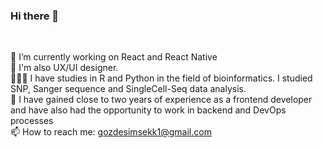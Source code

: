### Hi there 👋

 <br/>
 
🔭 I’m currently working on React and React Native<br/>
🎨 I'm also UX/UI designer. <br/>
👩🏽‍💻 I have studies in R and Python in the field of bioinformatics. I studied SNP, Sanger sequence and SingleCell-Seq data analysis. <br/>
🌱 I have gained close to two years of experience as a frontend developer and have also had the opportunity to work in backend and DevOps processes <br/>
📫 How to reach me: gozdesimsekk1@gmail.com <br/>



